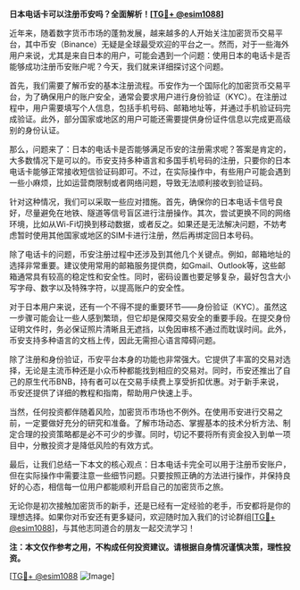 **日本电话卡可以注册币安吗？全面解析！[[TG💪+ @esim1088](https://t.me/s/esim1088)]**

近年来，随着数字货币市场的蓬勃发展，越来越多的人开始关注加密货币交易平台，其中币安（Binance）无疑是全球最受欢迎的平台之一。然而，对于一些海外用户来说，尤其是来自日本的用户，可能会遇到一个问题：使用日本的电话卡是否能够成功注册币安账户呢？今天，我们就来详细探讨这个问题。

首先，我们需要了解币安的基本注册流程。币安作为一个国际化的加密货币交易平台，为了确保用户的账户安全，通常会要求用户进行身份验证（KYC）。在注册过程中，用户需要填写个人信息，包括手机号码、邮箱地址等，并通过手机验证码完成验证。此外，部分国家或地区的用户可能还需要提供身份证件信息以完成更高级别的身份认证。

那么，问题来了：日本的电话卡是否能够满足币安的注册需求呢？答案是肯定的，大多数情况下是可以的。币安支持多种语言和多国手机号码的注册，只要你的日本电话卡能够正常接收短信验证码即可。不过，在实际操作中，有些用户可能会遇到一些小麻烦，比如运营商限制或者网络问题，导致无法顺利接收到验证码。

针对这种情况，我们可以采取一些应对措施。首先，确保你的日本电话卡信号良好，尽量避免在地铁、隧道等信号盲区进行注册操作。其次，尝试更换不同的网络环境，比如从Wi-Fi切换到移动数据，或者反之。如果还是无法解决问题，不妨考虑暂时使用其他国家或地区的SIM卡进行注册，然后再绑定回日本号码。

除了电话卡的问题，币安注册过程中还涉及到其他几个关键点。例如，邮箱地址的选择非常重要。建议使用常用的邮箱服务提供商，如Gmail、Outlook等，这些邮箱通常具有较高的稳定性和安全性。同时，密码设置也要足够复杂，最好包含大小写字母、数字以及特殊字符，以提高账户的安全性。

对于日本用户来说，还有一个不得不提的重要环节——身份验证（KYC）。虽然这一步骤可能会让一些人感到繁琐，但它却是保障交易安全的重要手段。在提交身份证明文件时，务必保证照片清晰且无遮挡，以免因审核不通过而耽误时间。此外，币安支持多种语言的文档上传，因此无需担心语言障碍问题。

除了注册和身份验证，币安平台本身的功能也非常强大。它提供了丰富的交易对选择，无论是主流币种还是小众币种都能找到相应的交易对。同时，币安还推出了自己的原生代币BNB，持有者可以在交易手续费上享受折扣优惠。对于新手来说，币安还提供了详细的教程和指南，帮助用户快速上手。

当然，任何投资都伴随着风险，加密货币市场也不例外。在使用币安进行交易之前，一定要做好充分的研究和准备。了解市场动态、掌握基本的技术分析方法、制定合理的投资策略都是必不可少的步骤。同时，切记不要将所有资金投入到单一项目中，分散投资才是降低风险的有效方式。

最后，让我们总结一下本文的核心观点：日本电话卡完全可以用于注册币安账户，但在实际操作中需要注意一些细节问题。只要按照正确的方法进行操作，并保持良好的心态，相信每一位用户都能顺利开启自己的加密货币之旅。

无论你是初次接触加密货币的新手，还是已经有一定经验的老手，币安都将是你的理想选择。如果你对币安还有更多疑问，欢迎随时加入我们的讨论群组[[TG💪+ @esim1088](https://t.me/s/esim1088)]，与其他志同道合的朋友一起交流学习！

**注：本文仅作参考之用，不构成任何投资建议。请根据自身情况谨慎决策，理性投资。**

[[TG💪+ @esim1088](https://t.me/s/esim1088) ![Image](https://i.postimg.cc/4NQfJmqS/Snipaste-2025-05-13-00-14-12.png)]